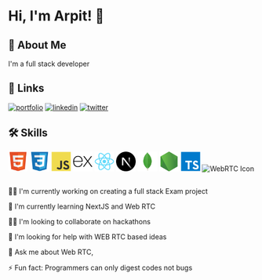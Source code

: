 
# Hi, I'm Arpit! 👋


## 🚀 About Me
I'm a full stack developer 


## 🔗 Links
[![portfolio](https://img.shields.io/badge/my_portfolio-000?style=for-the-badge&logo=ko-fi&logoColor=white)](http://portfolio-puce-gamma-46.vercel.app/)
[![linkedin](https://img.shields.io/badge/linkedin-0A66C2?style=for-the-badge&logo=linkedin&logoColor=white)](https://in.linkedin.com/in/arpit-shukla-270231247)
[![twitter](https://img.shields.io/badge/twitter-1DA1F2?style=for-the-badge&logo=twitter&logoColor=white)](https://twitter.com/ArpitSh53514231)



## 🛠 Skills
<img src="https://raw.githubusercontent.com/devicons/devicon/master/icons/html5/html5-original.svg" alt="HTML Icon" width="40" height="40"/> <img src="https://raw.githubusercontent.com/devicons/devicon/master/icons/css3/css3-original.svg" alt="CSS Icon" width="40" height="40"/> <img src="https://raw.githubusercontent.com/devicons/devicon/master/icons/javascript/javascript-original.svg" alt="JavaScript Icon" width="40" height="40"/> <img src="https://raw.githubusercontent.com/devicons/devicon/master/icons/express/express-original.svg" alt="Express Icon" width="40" height="40"/> <img src="https://raw.githubusercontent.com/devicons/devicon/master/icons/react/react-original.svg" alt="React Icon" width="40" height="40"/> <img src="https://raw.githubusercontent.com/devicons/devicon/master/icons/nextjs/nextjs-original.svg" alt="Next.js Icon" width="40" height="40"/> <img src="https://raw.githubusercontent.com/devicons/devicon/master/icons/mongodb/mongodb-original.svg" alt="MongoDB Icon" width="40" height="40"/> <img src="https://raw.githubusercontent.com/devicons/devicon/master/icons/nodejs/nodejs-original.svg" alt="Node.js Icon" width="40" height="40"/> <img src="https://raw.githubusercontent.com/devicons/devicon/master/icons/typescript/typescript-original.svg" alt="TypeScript Icon" width="40" height="40"/> <img src="https://raw.githubusercontent.com/devicons/devicon/master/icons/webrtc/webrtc-original.svg" alt="WebRTC Icon" width="40" height="40"/>



##  
👩‍💻 I'm currently working on creating a full stack Exam project 

🧠 I'm currently learning NextJS and Web RTC

👯‍♀️ I'm looking to collaborate on hackathons 

🤔 I'm looking for help with WEB RTC based ideas

💬 Ask me about Web RTC, 

⚡️ Fun fact: Programmers can only digest codes not bugs

